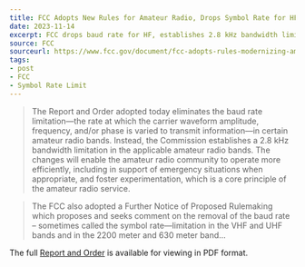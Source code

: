 ```yaml
---
title: FCC Adopts New Rules for Amateur Radio, Drops Symbol Rate for HF
date: 2023-11-14
excerpt: FCC drops baud rate for HF, establishes 2.8 kHz bandwidth limit.
source: FCC
sourceurl: https://www.fcc.gov/document/fcc-adopts-rules-modernizing-amateur-radio-service-foster-innovation
tags:
- post
- FCC
- Symbol Rate Limit
---
```

> The Report and Order adopted today eliminates the baud rate limitation—the rate at which the carrier waveform amplitude, frequency, and/or phase is varied to transmit information—in certain amateur radio bands. Instead, the Commission establishes a 2.8 kHz bandwidth limitation in the applicable amateur radio bands. The changes will enable the amateur radio community to operate more efficiently, including in support of emergency situations when appropriate, and foster experimentation, which is a core principle of the amateur radio service.

> The FCC also adopted a Further Notice of Proposed Rulemaking which proposes and seeks comment on the removal of the baud rate – sometimes called the symbol rate—limitation in the VHF and UHF bands and in the 2200 meter and 630 meter band...

The full [Report and Order](https://docs.fcc.gov/public/attachments/FCC-23-93A1.pdf) is available for viewing in PDF format.